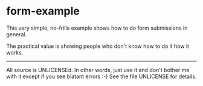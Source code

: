 # form-example

This very simple, no-frills example shows how to do form submissions in general.

The practical value is showing people who don't know how to do it how it works.

----

All source is UNLICENSEd. In other words, just use it and don't bother me with
it except if you see blatant errors :-) See the file UNLICENSE for details. 